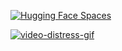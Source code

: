 
[![Hugging Face Spaces](https://img.shields.io/badge/%F0%9F%A4%97%20Hugging%20Face-Spaces-blue)](https://blessing-asphalt-pavement-distresses-detector.hf.space)

[![video-distress-gif](https://github.com/Blessing988/Pavement-Distresses-Detector/assets/59713495/b63b8baa-4b21-4364-946f-e500965ae127)](https://blessing-asphalt-pavement-distresses-detector.hf.space)


